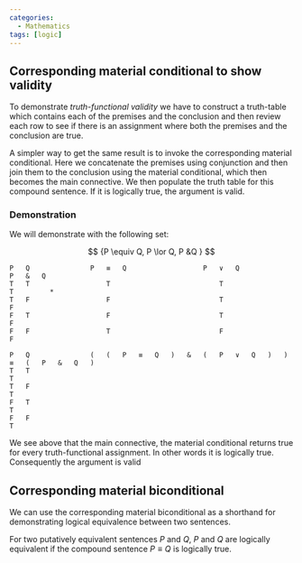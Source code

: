 ```yaml
---
categories:
  - Mathematics
tags: [logic]
---
```


## Corresponding material conditional to show validity

To demonstrate _truth-functional validity_ we have to construct a truth-table which contains each of the premises and the conclusion and then review each row to see if there is an assignment where both the premises and the conclusion are true.

A simpler way to get the same result is to invoke the corresponding material conditional. Here we concatenate the premises using conjunction and then join them to the conclusion using the material conditional, which then becomes the main connective. We then populate the truth table for this compound sentence. If it is logically true, the argument is valid.

### Demonstration

We will demonstrate with the following set:

$$ {P \equiv Q, P \lor Q, P &Q } $$

```
P	Q				P	≡	Q					P	∨	Q					P	&	Q
T	T					T							T							T		  *
T	F					F							T							F
F	T					F							T							F
F	F					T							F							F
```

```
P	Q				(	(	P	≡	Q	)	&	(	P	∨	Q	)	)	≡	(	P	&	Q	)
T	T																	T
T	F																	T
F	T																	T
F	F																	T
```

We see above that the main connective, the material conditional returns true for every truth-functional assignment. In other words it is logically true. Consequently the argument is valid

## Corresponding material biconditional

We can use the corresponding material biconditional as a shorthand for demonstrating logical equivalence between two sentences.

For two putatively equivalent sentences $P$ and $Q$, $P$ and $Q$ are logically equivalent if the compound sentence $P \equiv Q$ is logically true.
